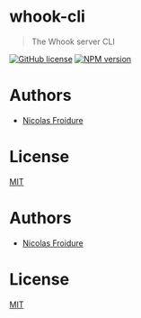 [//]: # ( )
[//]: # (This file is automatically generated by a `metapak`)
[//]: # (module. Do not change it  except between the)
[//]: # (`content:start/end` flags, your changes would)
[//]: # (be overridden.)
[//]: # ( )
# whook-cli
> The Whook server CLI

[![GitHub license](https://img.shields.io/badge/license-MIT-blue.svg)](https://github.com/nfroidure/whook-cli/blob/master/LICENSE)
[![NPM version](https://badge.fury.io/js/whook-cli.svg)](https://npmjs.org/package/whook-cli)


[//]: # (::contents:start)


[//]: # (::contents:end)

# Authors
- [Nicolas Froidure](http://insertafter.com/en/index.html)

# License
[MIT](https://github.com/nfroidure/whook-cli/blob/master/LICENSE)


[//]: # (::contents:end)

# Authors
- [Nicolas Froidure](http://insertafter.com/en/index.html)

# License
[MIT](https://github.com/nfroidure/whook-cli/blob/master/LICENSE)
